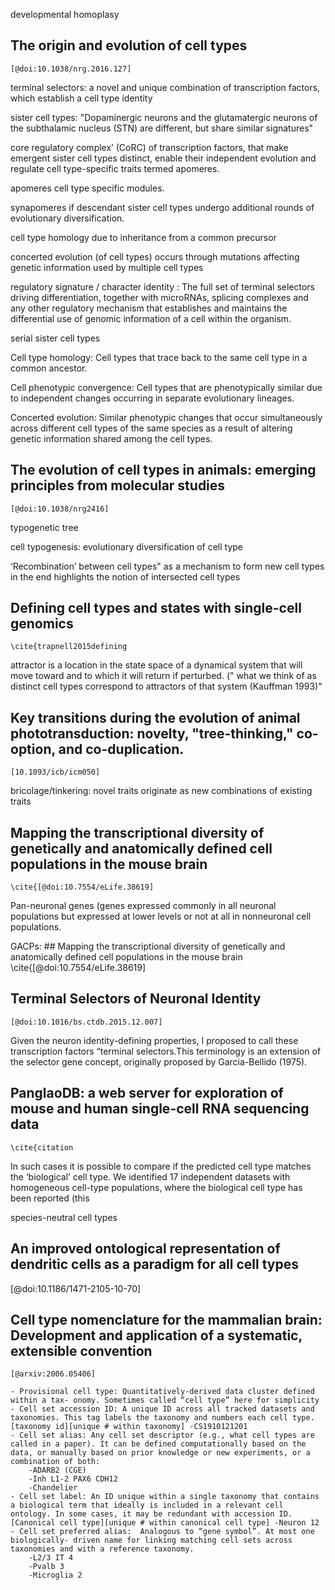 
developmental homoplasy


## The origin and evolution of cell types
    [@doi:10.1038/nrg.2016.127]
    
terminal selectors:  a novel and unique combination of transcription factors, which establish a cell type identity 

sister cell types: "Dopaminergic neurons and the glutamatergic neurons of the subthalamic nucleus (STN) are different, but share similar signatures"

core regulatory complex’ (CoRC) of transcription factors, that make emergent sister cell types distinct, enable their independent evolution and regulate cell type-specific traits termed apomeres.

apomeres cell type specific modules.

synapomeres if descendant sister cell types undergo additional rounds of evolutionary diversification. 

cell type homology due to inheritance from a common precursor


concerted evolution (of cell types) occurs through mutations affecting genetic information used by multiple cell types

regulatory signature / character identity : The full set of terminal selectors driving differentiation, together with microRNAs, splicing complexes and any
other regulatory mechanism that establishes and maintains the differential use of genomic information of a cell within the organism.

serial sister cell types

Cell type homology: Cell types that trace back to the same cell type in a common ancestor.

Cell phenotypic convergence: Cell types that are
phenotypically similar due to independent changes occurring in separate evolutionary lineages.

Concerted evolution: Similar phenotypic changes that occur simultaneously across different cell types of the same species as a result of altering genetic information shared among the cell types.

## The evolution of cell types in animals: emerging principles from molecular studies
    [@doi:10.1038/nrg2416]
    
typogenetic tree 

cell typogenesis:  evolutionary diversification of cell type

‘Recombination’ between cell types" as a mechanism to form new cell types in the end highlights the notion of intersected cell types

## Defining cell types and states with single-cell genomics
    \cite{trapnell2015defining
    
attractor is a location in the state space of a dynamical system that will move toward and to which it will return if perturbed. (" what we think of as distinct cell types correspond to attractors of that system (Kauffman 1993)"

## Key transitions during the evolution of animal phototransduction: novelty, "tree-thinking," co-option, and co-duplication. 
    [10.1093/icb/icm050]
    
bricolage/tinkering:  novel traits originate as new combinations of existing traits

## Mapping the transcriptional diversity of genetically and anatomically defined cell populations in the mouse brain
    \cite{[@doi:10.7554/eLife.38619]
    
Pan-neuronal genes (genes expressed commonly in all neuronal populations but expressed at lower levels or not at all in nonneuronal cell populations.

GACPs: ## Mapping the transcriptional diversity of genetically and anatomically defined cell populations in the mouse brain
    \cite{[@doi:10.7554/eLife.38619]
    
## Terminal Selectors of Neuronal Identity
    [@doi:10.1016/bs.ctdb.2015.12.007]    
Given the neuron identity-defining properties, I proposed to call these transcription factors “terminal selectors.This terminology is an extension of the selector gene concept, originally proposed by Garcia-Bellido (1975).

## PanglaoDB: a web server for exploration of mouse and human single-cell RNA sequencing data
    \cite{citation

In such cases it is possible to compare if the predicted cell type matches the ‘biological’ cell type. We identified 17 independent datasets with homogeneous cell-type populations, where the biological cell type has been reported (this

 species-neutral cell types

## An improved ontological representation of dendritic cells as a paradigm for all cell types
[@doi:10.1186/1471-2105-10-70]

## Cell type nomenclature for the mammalian brain: Development and application of a systematic, extensible convention
    [@arxiv:2006.05406]

    - Provisional cell type: Quantitatively-derived data cluster defined within a tax- onomy. Sometimes called “cell type” here for simplicity
    - Cell set accession ID: A unique ID across all tracked datasets and taxonomies. This tag labels the taxonomy and numbers each cell type. [taxonomy id][unique # within taxonomy] -CS1910121201
    - Cell set alias: Any cell set descriptor (e.g., what cell types are called in a paper). It can be defined computationally based on the data, or manually based on prior knowledge or new experiments, or a combination of both:
        -ADARB2 (CGE) 
        -Inh L1-2 PAX6 CDH12
        -Chandelier
    - Cell set label: An ID unique within a single taxonomy that contains a biological term that ideally is included in a relevant cell ontology. In some cases, it may be redundant with accession ID. [Canonical cell type][unique # within canonical cell type] -Neuron 12 
    - Cell set preferred alias:  Analogous to “gene symbol”. At most one biologically- driven name for linking matching cell sets across taxonomies and with a reference taxonomy. 
        -L2/3 IT 4
        -Pvalb 3 
        -Microglia 2
